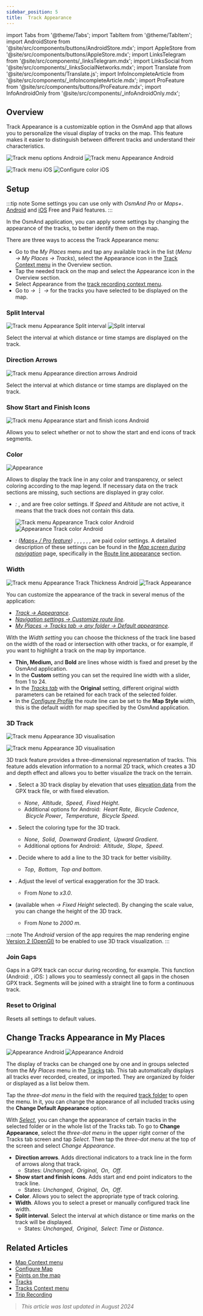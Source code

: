 ```yaml
---
sidebar_position: 5
title:  Track Appearance
---
```


import Tabs from '@theme/Tabs';
import TabItem from '@theme/TabItem';
import AndroidStore from '@site/src/components/buttons/AndroidStore.mdx';
import AppleStore from '@site/src/components/buttons/AppleStore.mdx';
import LinksTelegram from '@site/src/components/_linksTelegram.mdx';
import LinksSocial from '@site/src/components/_linksSocialNetworks.mdx';
import Translate from '@site/src/components/Translate.js';
import InfoIncompleteArticle from '@site/src/components/_infoIncompleteArticle.mdx';
import ProFeature from '@site/src/components/buttons/ProFeature.mdx';
import InfoAndroidOnly from '@site/src/components/_infoAndroidOnly.mdx';

<InfoIncompleteArticle/>

## Overview

Track Appearance is a customizable option in the OsmAnd app that allows you to personalize the visual display of tracks on the map. This feature makes it easier to distinguish between different tracks and understand their characteristics.

<Tabs groupId="operating-systems">

<TabItem value="android" label="Android">  

![Track menu options Android](@site/static/img/map/track-appear-and-1.png)  ![Track menu Appearance Android](@site/static/img/map/track_appearence_1_andr.png)  

</TabItem>

<TabItem value="ios" label="iOS">

![Track menu iOS](@site/static/img/map/track_appearence_1_ios.png) ![Configure color iOS](@site/static/img/map/track_appearence_2_ios.png)  

</TabItem>

</Tabs>


## Setup

:::tip note
Some settings you can use only with *OsmAnd Pro* or *Maps+*. <a href="https://osmand.net/docs/user/purchases/android#free-and-paid-features">Android</a> and <a href="https://osmand.net/docs/user/purchases/ios#free-and-paid-features">iOS</a> Free and Paid features.
:::

In the OsmAnd application, you can apply some settings by changing the appearance of the tracks, to better identify them on the map.  

There are three ways to access the Track Appearance menu:

- Go to the *My Places* menu and tap any available track in the list (*Menu → My Places → Tracks*), select the Appearance icon in the [Track Context menu](../../map/tracks/track-context-menu.md#overview) in the Overview section.
- Tap the needed track on the map and select the Appearance icon in the Overview section.
- Select Appearance from the [track recording context menu](../../plugins/trip-recording.md#сurrent-track-recording).  
- Go to *<Translate android="true" ids="shared_string_menu,configure_map,show_gpx"/> →* **&#8942;** *→ <Translate android="true" ids="change_appearance"/>* for the tracks you have selected to be displayed on the map.


### Split Interval

![Track menu Appearance Split interval](@site/static/img/map/track_appearance_menu_split_interval_android.png)  ![Split interval](@site/static/img/map/track_appearance_menu_split_interval_ios.png)

Select the interval at which distance or time stamps are displayed on the track.  

### Direction Arrows

![Track menu Appearance direction arrows Android](@site/static/img/map/track_appearance_menu_direction_arrows_android.png)

Select the interval at which distance or time stamps are displayed on the track.  

### Show Start and Finish Icons

![Track menu Appearance start and finish icons Android](@site/static/img/map/track_appearance_menu_sf_icons_android.png)  

Allows you to select whether or not to show the start and end icons of track segments.  

### Color

![Appearance](@site/static/img/map/appearance_color_andr.png)

Allows to display the track line in any color and transparency, or select coloring according to the map legend. If necessary data on the track sections are missing, such sections are displayed in gray color.

- *<Translate ios="true" ids="shared_string_color"/>:* *<Translate android="true" ids="track_coloring_solid"/>*, *<Translate android="true" ids="shared_string_speed"/>* and *<Translate android="true" ids="altitude"/>* are free color settings. If *Speed* and *Altitude* are not active, it means that the track does not contain this data.  

    ![Track menu Appearance Track color Android](@site/static/img/map/track_appearance_menu_track_color_android.png)  ![Appearance Track color Android](@site/static/img/map/track_appearance_menu_track_color_ios-2.png)  

- *<Translate android="true" ids="shared_string_color"/>: ([Maps+ / Pro feature](../../purchases/index.md))* *<Translate android="true" ids="shared_string_slope"/>*, *<Translate android="true" ids="routeInfo_roadClass_name"/>*, *<Translate android="true" ids="routeInfo_surface_name"/>*, *<Translate android="true" ids="routeInfo_smoothness_name"/>*, *<Translate android="true" ids="routeInfo_winter_ice_road_name"/>*, *<Translate android="true" ids="routeInfo_surface_name"/>*, *<Translate android="true" ids="routeInfo_horse_scale_name"/>* are paid color settings. A detailed description of these settings can be found in the [*Map screen during navigation*](../../navigation/guidance/map-during-navigation.md#color) page, specifically in the [Route line appearance](../../navigation/guidance/map-during-navigation.md#route-line-appearance) section.  


### Width

![Track menu Appearance Track Thickness Android](@site/static/img/map/track_appearance_menu_track_thickness_android.png)   ![Track Appearance](@site/static/img/map/track_appearance_width_andr.png)  

You can customize the appearance of the track in several menus of the application:

- [*Track → Appearance*](../../personal/tracks/manage-tracks.md#folder-menu).
- [*Navigation settings → Customize route line*](../../navigation/guidance/navigation-settings.md#customize-route-line).
- [*My Places → Tracks tab → any folder → Default appearance*](../../personal/tracks/manage-tracks.md#folder-menu).

With the *Width setting* you can choose the thickness of the track line based on the width of the road or intersection with other tracks, or for example, if you want to highlight a track on the map by importance.  

- **Thin, Medium,** and **Bold** are lines whose width is fixed and preset by the OsmAnd application.
- In the **Custom** setting you can set the required line width with a slider, from 1 to 24.
- In the [*Tracks tab*](../../personal/tracks/manage-tracks.md#folder-menu) with the **Original** setting, different original width parameters can be retained for each track of the selected folder.
- In the [*Configure Profile*](../../navigation/guidance/navigation-settings.md#customize-route-line) the route line can be set to the **Map Style** width, this is the default width for map specified by the OsmAnd application.


### 3D Track

<Tabs groupId="operating-systems">

<TabItem value="android" label="Android">

![Track menu Appearance 3D visualisation](@site/static/img/map/3d_track_appearance_android.png)

</TabItem>

<TabItem value="ios" label="iOS">

![Track menu Appearance 3D visualisation](@site/static/img/map/3d_track_appearance_ios.png)

</TabItem>

</Tabs>

3D track feature provides a three-dimensional representation of tracks. This feature adds elevation information to a normal 2D track, which creates a 3D and depth effect and allows you to better visualize the track on the terrain.

- **<Translate android="true" ids="visualized_by"/>**. Select a 3D track display by elevation that uses [elevation data](../../plugins/trip-recording.md#recorded-gpx-file) from the GPX track file, or with fixed elevation.
    - *None*, &nbsp;*Altitude*, &nbsp;*Speed*, &nbsp;*Fixed Height*.
    - Additional options for Android: &nbsp;*Heart Rate*, &nbsp;*Bicycle Cadence*, &nbsp;*Bicycle Power*, &nbsp;*Temperature*, &nbsp;*Bicycle Speed*.

- **<Translate android="true" ids="wall_color"/>**. Select the coloring type for the 3D track.
    - *None*, &nbsp;*Solid*, &nbsp;*Downward Gradient*, &nbsp;*Upward Gradient*.
    - Additional options for Android: &nbsp;*Altitude*, &nbsp;*Slope*, &nbsp;*Speed*.

- **<Translate android="true" ids="track_line"/>**. Decide where to add a line to the 3D track for better visibility.
    - *Top*, &nbsp;*Bottom*, &nbsp;*Top and bottom*.

- **<Translate android="true" ids="vertical_exaggeration"/>**. Adjust the level of vertical exaggeration for the 3D track.  
    - From *None* to *x3.0*.  

- **<Translate android="true" ids="wall_height"/>** (available when *<Translate android="true" ids="visualized_by"/> → Fixed Height* selected). By changing the scale value, you can change the height of the 3D track.
    - From *None* to *2000 m*.

:::note
The *Android* version of the app requires the map rendering engine [Version 2 (OpenGl)](../../personal/global-settings.md#map-rendering-engine) to be enabled to use 3D track visualization.
:::

### Join Gaps

Gaps in a GPX track can occur during recording, for example. This function (Android: *<Translate android="true" ids="join_segments"/>*, iOS: *<Translate ios="true" ids="gpx_join_gaps"/>*) allows you to seamlessly connect all gaps in the chosen GPX track. Segments will be joined with a straight line to form a continuous track.

### Reset to Original

Resets all settings to default values.


## Change Tracks Appearance in My Places

<InfoAndroidOnly />

![Appearance Android](@site/static/img/personal/tracks/my_places_tracks_change_appear_1_andr.png)  ![Appearance Android](@site/static/img/personal/tracks/my_places_tracks_change_appear_2_andr.png)


The display of tracks can be changed one by one and in groups selected from the *My Places* menu in the [Tracks](../../personal/tracks/manage-tracks.md) tab. This tab automatically displays all tracks ever recorded, created, or imported. They are organized by folder or displayed as a list below them.  

Tap the *three-dot menu* in the field with the required [track folder](../../personal/tracks/manage-tracks.md#folder-menu) to open the menu. In it, you can change the appearance of all included tracks using the **Change Default Appearance** option.  

With [*Select*](../../personal/tracks/manage-tracks.md#selection-mode), you can change the appearance of certain tracks in the selected folder or in the whole list of the Tracks tab. To go to **Change Appearance**, select the *three-dot menu* in the upper right corner of the Tracks tab screen and tap *Select*. Then tap the *three-dot menu* at the top of the screen and select *Change Appearance*.

- **Direction arrows**. Adds directional indicators to a track line in the form of arrows along that track.  
    - States: *Unchanged*, &nbsp;*Original*, &nbsp;*On*, &nbsp;*Off*.
- **Show start and finish icons**. Adds start and end point indicators to the track line.  
    - States: *Unchanged*, &nbsp;*Original*, &nbsp;*On*, &nbsp;*Off*.
- **Color**. Allows you to select the appropriate type of track coloring.
- **Width**. Allows you to select a preset or manually configured track line width.
- **Split interval**. Select the interval at which distance or time marks on the track will be displayed.  
    - States: *Unchanged*, &nbsp;*Original*, &nbsp;*Select*: *Time* or *Distance*.


<!--
## Tracks Color Scheme

<Tabs groupId="operating-systems">

<TabItem value="android" label="Slope">  

![Slope_color](@site/static/img/map/tracks_color_scheme_slope_andr.png)

</TabItem>

<TabItem value="ios" label="Altitude">

![Altitude_color](@site/static/img/map/tracks_color_scheme_altitude_andr.png)

</TabItem>

</Tabs>

- All colors.
- Add and edit.
-->


## Related Articles

- [Map Context menu](../map-context-menu.md)
- [Configure Map](../configure-map-menu.md)
- [Points on the map](../point-layers-on-map.md)
- [Tracks](../tracks/index.md)
- [Tracks Context menu](../tracks/track-context-menu.md)
- [Trip Recording](../../plugins/trip-recording.md)

> *This article was last updated in August 2024*
